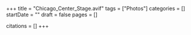 +++
title = "Chicago_Center_Stage.avif"
tags = ["Photos"]
categories = []
startDate = ""
draft = false
pages = []

citations = []
+++

